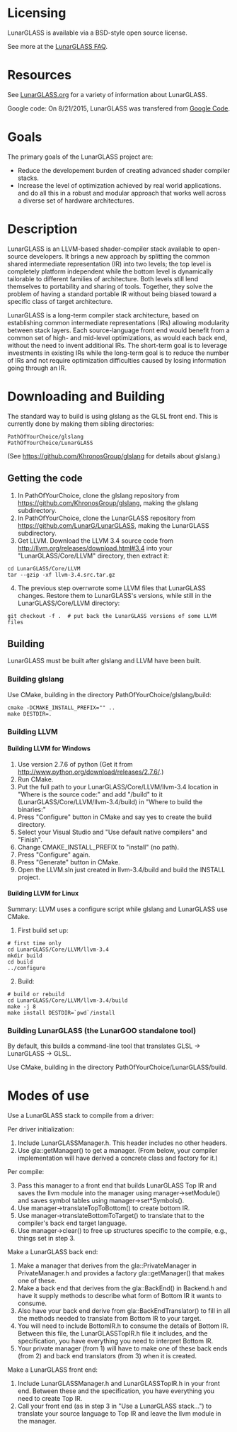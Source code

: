 # Licensing
 
LunarGLASS is available via a BSD-style open source license.

See more at the [LunarGLASS FAQ](http://www.lunarglass.org/faq).

# Resources

See [LunarGLASS.org](http://www.lunarglass.org/) for a variety of information about LunarGLASS.

Google code: On 8/21/2015, LunarGLASS was transfered from [Google Code](https://code.google.com/p/lunarglass/).

# Goals

The primary goals of the LunarGLASS project are:

* Reduce the developement burden of creating advanced shader compiler stacks.
* Increase the level of optimization achieved by real world applications.
and do all this in a robust and modular approach that works well across a diverse set of hardware architectures.

# Description

LunarGLASS is an LLVM-based shader-compiler stack available to open-source developers. It brings a new approach by splitting the common shared intermediate representation (IR) into two levels; the top level is completely platform independent while the bottom level is dynamically tailorable to different families of architecture. Both levels still lend themselves to portability and sharing of tools. Together, they solve the problem of having a standard portable IR without being biased toward a specific class of target architecture.

LunarGLASS is a long-term compiler stack architecture, based on establishing common intermediate representations (IRs) allowing modularity between stack layers. Each source-language front end would benefit from a common set of high- and mid-level optimizations, as would each back end, without the need to invent additional IRs. The short-term goal is to leverage investments in existing IRs while the long-term goal is to reduce the number of IRs and not require optimization difficulties caused by losing information going through an IR.

# Downloading and Building

The standard way to build is using glslang as the GLSL front end.  This is currently done by making them sibling directories:

```
PathOfYourChoice/glslang
PathOfYourChoice/LunarGLASS
```

(See https://github.com/KhronosGroup/glslang for details about glslang.)

## Getting the code

1. In PathOfYourChoice, clone the glslang repository from https://github.com/KhronosGroup/glslang, making the glslang subdirectory.
2. In PathOfYourChoice, clone the LunarGLASS repository from https://github.com/LunarG/LunarGLASS, making the LunarGLASS subdirectory.
3. Get LLVM.  Download the LLVM 3.4 source code from http://llvm.org/releases/download.html#3.4 into your "LunarGLASS/Core/LLVM" directory, then extract it:

  ```
  cd LunarGLASS/Core/LLVM
  tar --gzip -xf llvm-3.4.src.tar.gz
  ```

4. The previous step overrwrote some LLVM files that LunarGLASS changes.  Restore them to LunarGLASS's versions, while still in the LunarGLASS/Core/LLVM directory:

  ```
  git checkout -f .  # put back the LunarGLASS versions of some LLVM files
  ```

## Building

LunarGLASS must be built after glslang and LLVM have been built.

### Building glslang

Use CMake, building in the directory PathOfYourChoice/glslang/build:
  
  ```
  cmake -DCMAKE_INSTALL_PREFIX="" ..
  make DESTDIR=.
  ```

### Building LLVM

#### Building LLVM for Windows

1. Use version 2.7.6 of python (Get it from http://www.python.org/download/releases/2.7.6/.)
2. Run CMake.
3. Put the full path to your LunarGLASS/Core/LLVM/llvm-3.4 location in "Where is the source code:" and add "/build" to it (LunarGLASS/Core/LLVM/llvm-3.4/build) in "Where to build the binaries:"
4. Press "Configure" button in CMake and say yes to create the build directory.
5. Select your Visual Studio and "Use default native compilers" and "Finish".
6. Change CMAKE_INSTALL_PREFIX to "install" (no path).
7. Press "Configure" again.
8. Press "Generate" button in CMake.
9. Open the LLVM.sln just created in llvm-3.4/build and build the INSTALL project.

#### Building LLVM for Linux

Summary:  LLVM uses a configure script while glslang and LunarGLASS use CMake.

1. First build set up:
 
  ```
  # first time only
  cd LunarGLASS/Core/LLVM/llvm-3.4
  mkdir build
  cd build
  ../configure
  ```

2. Build:

  ```
  # build or rebuild
  cd LunarGLASS/Core/LLVM/llvm-3.4/build
  make -j 8
  make install DESTDIR=`pwd`/install
  ```
  
### Building LunarGLASS (the LunarGOO standalone tool)

By default, this builds a command-line tool that translates GLSL -> LunarGLASS -> GLSL.

Use CMake, building in the directory PathOfYourChoice/LunarGLASS/build.

# Modes of use

Use a LunarGLASS stack to compile from a driver:

Per driver initialization:

1. Include LunarGLASSManager.h.  This header includes no other headers.
2. Use gla::getManager() to get a manager.  (From below, your compiler 
implementation will have derived a concrete class and factory for
it.)

Per compile:
 
 3. Pass this manager to a front end that builds LunarGLASS Top IR and 
    saves the llvm module into the manager using manager->setModule()
    and saves symbol tables using manager->set*Symbols().
 4. Use manager->translateTopToBottom() to create bottom IR.
 5. Use manager->translateBottomToTarget() to translate that to the
    compiler's back end target language.
 6. Use manager->clear() to free up structures specific to the 
    compile, e.g., things set in step 3.

Make a LunarGLASS back end:

 1. Make a manager that derives from the gla::PrivateManager in 
    PrivateManager.h and provides a factory gla::getManager()
    that makes one of these.
 2. Make a back end that derives from the gla::BackEnd()
    in Backend.h and have it supply methods to describe what form
    of Bottom IR it wants to consume.
 3. Also have your back end derive from gla::BackEndTranslator()
    to fill in all the methods needed to translate from Bottom IR
    to your target.  
 4. You will need to include BottomIR.h to consume the details of 
    Bottom IR.  Between this file, the LunarGLASSTopIR.h file it
    includes, and the specification, you have everything you need
    to interpret Bottom IR.
 5. Your private manager (from 1) will have to make one of these
    back ends (from 2) and back end translators (from 3) when it 
    is created.

Make a LunarGLASS front end:

 1. Include LunarGLASSManager.h and LunarGLASSTopIR.h in your 
    front end.  Between these and the specification, you have
    everything you need to create Top IR.
 2. Call your front end (as in step 3 in "Use a LunarGLASS 
    stack...") to translate your source language to Top IR
    and leave the llvm module in the manager.
